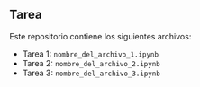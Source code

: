 ## Tarea
Este repositorio contiene los siguientes archivos:
- Tarea 1: `nombre_del_archivo_1.ipynb`
- Tarea 2: `nombre_del_archivo_2.ipynb`
- Tarea 3: `nombre_del_archivo_3.ipynb`
